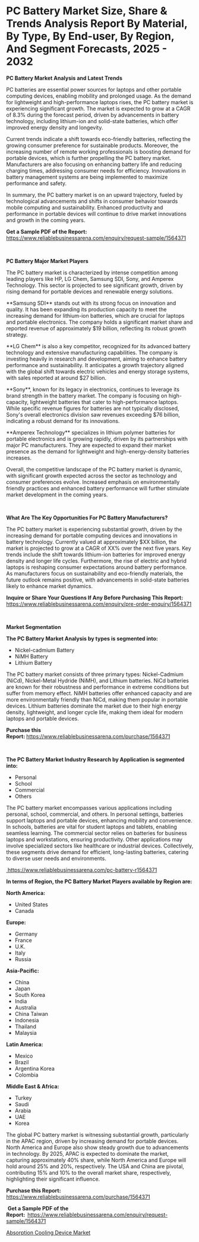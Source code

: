 <p><h1>PC Battery Market Size, Share & Trends Analysis Report By Material, By Type, By End-user, By Region, And Segment Forecasts, 2025 - 2032</h1></p><p><strong>PC Battery Market Analysis and Latest Trends</strong></p>
<p><p>PC batteries are essential power sources for laptops and other portable computing devices, enabling mobility and prolonged usage. As the demand for lightweight and high-performance laptops rises, the PC battery market is experiencing significant growth. The market is expected to grow at a CAGR of 8.3% during the forecast period, driven by advancements in battery technology, including lithium-ion and solid-state batteries, which offer improved energy density and longevity.</p><p>Current trends indicate a shift towards eco-friendly batteries, reflecting the growing consumer preference for sustainable products. Moreover, the increasing number of remote working professionals is boosting demand for portable devices, which is further propelling the PC battery market. Manufacturers are also focusing on enhancing battery life and reducing charging times, addressing consumer needs for efficiency. Innovations in battery management systems are being implemented to maximize performance and safety.</p><p>In summary, the PC battery market is on an upward trajectory, fueled by technological advancements and shifts in consumer behavior towards mobile computing and sustainability. Enhanced productivity and performance in portable devices will continue to drive market innovations and growth in the coming years.</p></p>
<p><strong>Get a Sample PDF of the Report:&nbsp;</strong> <a href="https://www.reliablebusinessarena.com/enquiry/request-sample/1564371?utm_campaign=2294&utm_medium=2&utm_source=Github&utm_content=ia&utm_term=28022025&utm_id=pc-battery">https://www.reliablebusinessarena.com/enquiry/request-sample/1564371</a></p>
<p>&nbsp;</p>
<p><strong>PC Battery Major Market Players</strong></p>
<p><p>The PC battery market is characterized by intense competition among leading players like HP, LG Chem, Samsung SDI, Sony, and Amperex Technology. This sector is projected to see significant growth, driven by rising demand for portable devices and renewable energy solutions.</p><p>**Samsung SDI** stands out with its strong focus on innovation and quality. It has been expanding its production capacity to meet the increasing demand for lithium-ion batteries, which are crucial for laptops and portable electronics. The company holds a significant market share and reported revenue of approximately $19 billion, reflecting its robust growth strategy.</p><p>**LG Chem** is also a key competitor, recognized for its advanced battery technology and extensive manufacturing capabilities. The company is investing heavily in research and development, aiming to enhance battery performance and sustainability. It anticipates a growth trajectory aligned with the global shift towards electric vehicles and energy storage systems, with sales reported at around $27 billion.</p><p>**Sony**, known for its legacy in electronics, continues to leverage its brand strength in the battery market. The company is focusing on high-capacity, lightweight batteries that cater to high-performance laptops. While specific revenue figures for batteries are not typically disclosed, Sony's overall electronics division saw revenues exceeding $76 billion, indicating a robust demand for its innovations.</p><p>**Amperex Technology** specializes in lithium polymer batteries for portable electronics and is growing rapidly, driven by its partnerships with major PC manufacturers. They are expected to expand their market presence as the demand for lightweight and high-energy-density batteries increases.</p><p>Overall, the competitive landscape of the PC battery market is dynamic, with significant growth expected across the sector as technology and consumer preferences evolve. Increased emphasis on environmentally friendly practices and enhanced battery performance will further stimulate market development in the coming years.</p></p>
<p>&nbsp;</p>
<p><strong>What Are The Key Opportunities For PC Battery Manufacturers?</strong></p>
<p><p>The PC battery market is experiencing substantial growth, driven by the increasing demand for portable computing devices and innovations in battery technology. Currently valued at approximately $XX billion, the market is projected to grow at a CAGR of XX% over the next five years. Key trends include the shift towards lithium-ion batteries for improved energy density and longer life cycles. Furthermore, the rise of electric and hybrid laptops is reshaping consumer expectations around battery performance. As manufacturers focus on sustainability and eco-friendly materials, the future outlook remains positive, with advancements in solid-state batteries likely to enhance market dynamics.</p></p>
<p><strong>Inquire or Share Your Questions If Any Before Purchasing This Report:</strong> <a href="https://www.reliablebusinessarena.com/enquiry/pre-order-enquiry/1564371?utm_campaign=2294&utm_medium=2&utm_source=Github&utm_content=ia&utm_term=28022025&utm_id=pc-battery">https://www.reliablebusinessarena.com/enquiry/pre-order-enquiry/1564371</a></p>
<p>&nbsp;</p>
<p><strong>Market Segmentation</strong></p>
<p><strong>The PC Battery Market Analysis by types is segmented into:</strong></p>
<p><ul><li>Nickel-cadmium Battery</li><li>NiMH Battery</li><li>Lithium Battery</li></ul></p>
<p><p>The PC battery market consists of three primary types: Nickel-Cadmium (NiCd), Nickel-Metal Hydride (NiMH), and Lithium batteries. NiCd batteries are known for their robustness and performance in extreme conditions but suffer from memory effect. NiMH batteries offer enhanced capacity and are more environmentally friendly than NiCd, making them popular in portable devices. Lithium batteries dominate the market due to their high energy density, lightweight, and longer cycle life, making them ideal for modern laptops and portable devices.</p></p>
<p><strong>Purchase this Report:&nbsp;</strong><a href="https://www.reliablebusinessarena.com/purchase/1564371?utm_campaign=2294&utm_medium=2&utm_source=Github&utm_content=ia&utm_term=28022025&utm_id=pc-battery">https://www.reliablebusinessarena.com/purchase/1564371</a></p>
<p>&nbsp;</p>
<p><strong>The PC Battery Market Industry Research by Application is segmented into:</strong></p>
<p><ul><li>Personal</li><li>School</li><li>Commercial</li><li>Others</li></ul></p>
<p><p>The PC battery market encompasses various applications including personal, school, commercial, and others. In personal settings, batteries support laptops and portable devices, enhancing mobility and convenience. In schools, batteries are vital for student laptops and tablets, enabling seamless learning. The commercial sector relies on batteries for business laptops and workstations, ensuring productivity. Other applications may involve specialized sectors like healthcare or industrial devices. Collectively, these segments drive demand for efficient, long-lasting batteries, catering to diverse user needs and environments.</p></p>
<p><a href="https://www.reliablebusinessarena.com/pc-battery-r1564371?utm_campaign=2294&utm_medium=2&utm_source=Github&utm_content=ia&utm_term=28022025&utm_id=pc-battery">&nbsp;https://www.reliablebusinessarena.com/pc-battery-r1564371</a></p>
<p><strong>In terms of Region, the PC Battery Market Players available by Region are:</strong></p>
<p>
    <p> <strong> North America: </strong>
        <ul>
            <li>United States</li>
            <li>Canada</li>
        </ul>
        </p> 
    <p> <strong> Europe: </strong>
        <ul>
            <li>Germany</li>
            <li>France</li>
            <li>U.K.</li>
            <li>Italy</li>
            <li>Russia</li>
        </ul>
        </p> 
    <p> <strong> Asia-Pacific: </strong>
        <ul>
            <li>China</li>
            <li>Japan</li>
            <li>South Korea</li>
            <li>India</li>
            <li>Australia</li>
            <li>China Taiwan</li>
            <li>Indonesia</li>
            <li>Thailand</li>
            <li>Malaysia</li>
        </ul>
        </p> 
    <p> <strong> Latin America: </strong>
        <ul>
            <li>Mexico</li>
            <li>Brazil</li>
            <li>Argentina Korea</li>
            <li>Colombia</li>
        </ul>
        </p> 
    <p> <strong> Middle East & Africa: </strong>
        <ul>
            <li>Turkey</li>
            <li>Saudi</li>
            <li>Arabia</li>
            <li>UAE</li>
            <li>Korea</li>
        </ul>
    </p>
    </p>
<p><p>The global PC battery market is witnessing substantial growth, particularly in the APAC region, driven by increasing demand for portable devices. North America and Europe also show steady growth due to advancements in technology. By 2025, APAC is expected to dominate the market, capturing approximately 40% share, while North America and Europe will hold around 25% and 20%, respectively. The USA and China are pivotal, contributing 15% and 10% to the overall market share, respectively, highlighting their significant influence.</p></p>
<p><strong>Purchase this Report: </strong><a href="https://www.reliablebusinessarena.com/purchase/1564371?utm_campaign=2294&utm_medium=2&utm_source=Github&utm_content=ia&utm_term=28022025&utm_id=pc-battery">https://www.reliablebusinessarena.com/purchase/1564371</a></p>
<p>&nbsp;<strong>Get a Sample PDF of the Report:&nbsp;&nbsp;</strong><a href="https://www.reliablebusinessarena.com/enquiry/request-sample/1564371?utm_campaign=2294&utm_medium=2&utm_source=Github&utm_content=ia&utm_term=28022025&utm_id=pc-battery">https://www.reliablebusinessarena.com/enquiry/request-sample/1564371</a></p>
<p><strong></strong></p>
<p><p><a href="https://github.com/mudgeadamsvx/Market-Research-Report-List-1/blob/main/absorption-cooling-device-market.md?utm_campaign=2294&utm_medium=2&utm_source=Github&utm_content=ia&utm_term=28022025&utm_id=pc-battery">Absorption Cooling Device Market</a></p></p>